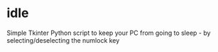 # idle
Simple Tkinter Python script to keep your PC from going to sleep - by selecting/deselecting the numlock key
